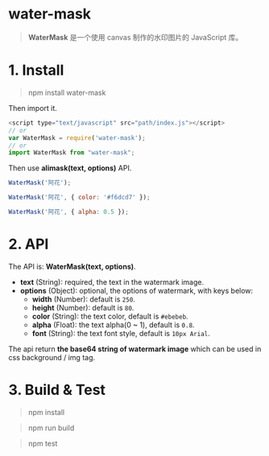 # water-mask

> **WaterMask** 是一个使用 canvas 制作的水印图片的 JavaScript 库。

# 1. Install

> npm install water-mask

Then import it.

```js
<script type="text/javascript" src="path/index.js"></script>
// or
var WaterMask = require('water-mask');
// or
import WaterMask from "water-mask";
```

Then use **alimask(text, options)** API.

```js
WaterMask('阿花');

WaterMask('阿花', { color: '#f6dcd7' });

WaterMask('阿花', { alpha: 0.5 });
```


# 2. API

The API is: **WaterMask(text, options)**.
 
 - **text** (String): required, the text in the watermark image. 
 - **options** (Object): optional, the options of watermark, with keys below:
   - **width** (Number): default is `250`.
   - **height** (Number): default is `80`.
   - **color** (String): the text color, default is `#ebebeb`.
   - **alpha** (Float): the text alpha(0 ~ 1), default is `0.8`.
   - **font** (String): the text font style, default is `10px Arial`.

The api return **the base64 string of watermark image** which can be used in css background / img tag.


# 3. Build & Test

> npm install

> npm run build

> npm test